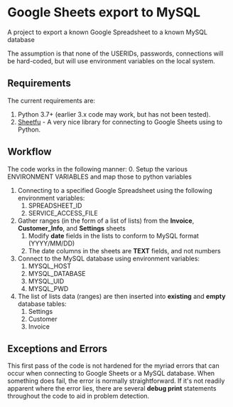 # Google Sheets export to MySQL
A project to export a known Google Spreadsheet to a known MySQL database

The assumption is that none of the USERIDs, passwords, connections will be hard-coded, but will use environment variables on the local system.

## Requirements
The current requirements are:
1.  Python 3.7+ (earlier 3.x code may work, but has not been tested).
2.  [Sheetfu](https://github.com/socialpoint-labs/sheetfu) - A very nice library for connecting to Google Sheets using to Python.

## Workflow
The code works in the following manner:
0.  Setup the various ENVIRONMENT VARIABLES and map those to python variables
1.  Connecting to a specified Google Spreadsheet using the following environment variables:
    1.  SPREADSHEET_ID
    2.  SERVICE_ACCESS_FILE
2.  Gather ranges (in the form of a list of lists) from the **Invoice**, **Customer_Info**, and **Settings** sheets
    1.   Modify **date** fields in the lists to conform to MySQL format (YYYY/MM/DD)
    2.   The date columns in the sheets are **TEXT** fields, and not numbers
3.  Connect to the MySQL database using environment variables:
    1.  MYSQL_HOST
    2.  MYSQL_DATABASE
    3.  MYSQL_UID
    4.  MYSQL_PWD
4.  The list of lists data (ranges) are then inserted into **existing** and **empty** database tables:
    1.  Settings
    2.  Customer
    3.  Invoice

## Exceptions and Errors
This first pass of the code is not hardened for the myriad errors that can occur when connecting to Google Sheets or a MySQL database.  When something does fail, the error is normally straightforward.  If it's not
readily apparent where the error lies, there are several **debug print** statements throughout the code to aid in problem detection.